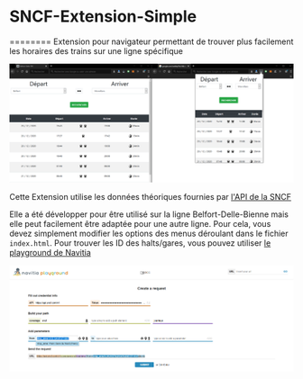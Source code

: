 # SNCF-Extension-Simple 
========
Extension pour navigateur permettant de trouver plus facilement les horaires des trains sur une ligne spécifique

![Alt text](icons/Screenshots-1.png?raw=true "Capture d'écran de l'extension")

Cette Extension utilise les données théoriques fournies par [l'API de la SNCF](https://www.digital.sncf.com/startup/api)

Elle a été développer pour être utilisé sur la ligne Belfort-Delle-Bienne mais elle peut facilement être adaptée pour une autre ligne.
Pour cela, vous devez simplement modifier les options des menus déroulant dans le fichier `index.html`.
Pour trouver les ID des halts/gares, vous pouvez utiliser [le playground de Navitia](http://canaltp.github.io/navitia-playground/play.html?request=https%3A%2F%2Fapi.sncf.com%2Fv1%2Fcoverage%2Fsncf%2Fjourneys%3Ffrom%3D%26to%3D%26) 

![Alt text](icons/Screenshots-2.png?raw=true "Capture d'écran du playground de Navitia")